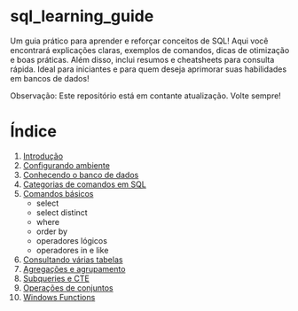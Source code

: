 # sql_learning_guide
Um guia prático para aprender e reforçar conceitos de SQL! Aqui você encontrará explicações claras, exemplos de comandos, dicas de otimização e boas práticas. Além disso, inclui resumos e cheatsheets para consulta rápida. Ideal para iniciantes e para quem deseja aprimorar suas habilidades em bancos de dados!

Observação: Este repositório está em contante atualização. Volte sempre!

# Índice
1. [Introdução](sections/01_introduction.md)
2. [Configurando ambiente](sections/02_environment.md)
3. [Conhecendo o banco de dados](sections/03_database.md)
4. [Categorias de comandos em SQL](sections/04_sql_categories.md)
5. [Comandos básicos](sections/05_basics_commands.md)
    - select
    - select distinct
    - where
    - order by
    - operadores lógicos
    - operadores in e like
6. [Consultando várias tabelas](sections/06_joins.md)
7. [Agregações e agrupamento](sections/07_agg_group_by.md)
8. [Subqueries e CTE](sections/08_subquery_cte.md)
9. [Operações de conjuntos](sections/09_set_operations.md)
10. [Windows Functions](sections/10_window_functions.md)
